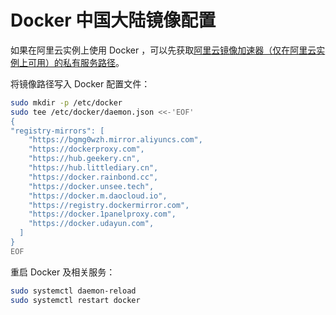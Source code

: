 # Docker 中国大陆镜像配置

如果在阿里云实例上使用 Docker ，可以先获取[阿里云镜像加速器（仅在阿里云实例上可用）的私有服务路径](https://cr.console.aliyun.com/cn-shanghai/instances/mirrors)。

将镜像路径写入 Docker 配置文件：

```bash
sudo mkdir -p /etc/docker
sudo tee /etc/docker/daemon.json <<-'EOF'
{
"registry-mirrors": [
    "https://bgmg0wzh.mirror.aliyuncs.com",
    "https://dockerproxy.com",
    "https://hub.geekery.cn",
    "https://hub.littlediary.cn",
    "https://docker.rainbond.cc",
    "https://docker.unsee.tech",
    "https://docker.m.daocloud.io",
    "https://registry.dockermirror.com",
    "https://docker.1panelproxy.com",
    "https://docker.udayun.com",
  ]
}
EOF
```

重启 Docker 及相关服务：

```bash
sudo systemctl daemon-reload
sudo systemctl restart docker
```
